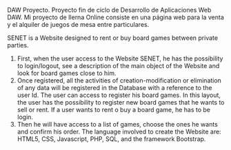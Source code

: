 DAW Proyecto.
Proyecto fin de ciclo de Desarrollo de Aplicaciones Web DAW.
Mi proyecto de Ilerna Online consiste en una página web para la venta y el alquiler de juegos de mesa entre particulares. 


SENET is a Website designed to rent or buy board games between private parties.

1.  First, when the user access to the Website SENET, he has the possibility to login/logout, see a description of the main object of the Website and look for board games close to him. 
2.  Once registered, all the activities of creation-modification or elimination of any data will be registered in the Database with a reference to the user Id. The user can access to register his board games. In this layout, the user has the possibility to register new board games that he wants to sell or rent. If a user wants to rent o buy a board game, he has to be login. 
3.  Then he will have access to a list of games, choose the ones he wants and confirm his order. 
The language involved to create the Website are: HTML5, CSS, Javascript, PHP, SQL, and the framework Bootstrap.

